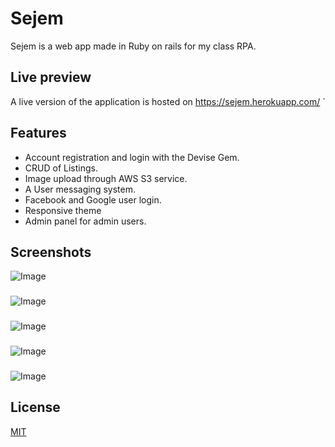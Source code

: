 # Sejem

Sejem is a web app made in Ruby on rails for my class RPA.

## Live preview
A live version of the application is hosted on https://sejem.herokuapp.com/
`
## Features
* Account registration and login with the Devise Gem.
* CRUD of Listings.
* Image upload through AWS S3 service.
* A User messaging system.
* Facebook and Google user login.
* Responsive theme
* Admin panel for admin users.


## Screenshots
![Image](https://camo.githubusercontent.com/4759e62393ecc8879a04914988abbfc4a05c535dc7cb51ec2774eac93cb26c40/68747470733a2f2f692e6779617a6f2e636f6d2f31343930353465663665363565386664383336643839633036663564346666632e706e67)
###
![Image](https://camo.githubusercontent.com/104d48f0de87ffe2b032d0bf4e41cee636c41c2a8a397e17db48861360b8d0d8/68747470733a2f2f692e6779617a6f2e636f6d2f61633433663362306566663930623935386132316161633033363463626566352e706e67)
###
![Image](https://camo.githubusercontent.com/57ff4119bce44e2e7f2f729eeb38154dbcdababdf5c6e8785524bab6fc619ee3/68747470733a2f2f692e6779617a6f2e636f6d2f30613264353565393063393334643164623834303336373263326261333030642e706e67)
###
![Image](https://camo.githubusercontent.com/57ff4119bce44e2e7f2f729eeb38154dbcdababdf5c6e8785524bab6fc619ee3/68747470733a2f2f692e6779617a6f2e636f6d2f30613264353565393063393334643164623834303336373263326261333030642e706e67)
###
![Image](https://camo.githubusercontent.com/66e31e2a85cbe6cfe506602c12617fa6814c73e9271a482fd435a2081e72f4ab/68747470733a2f2f692e6779617a6f2e636f6d2f36386535353662653535326162333735343563306236326465336665623161662e706e67)

## License
[MIT](https://choosealicense.com/licenses/mit/)
